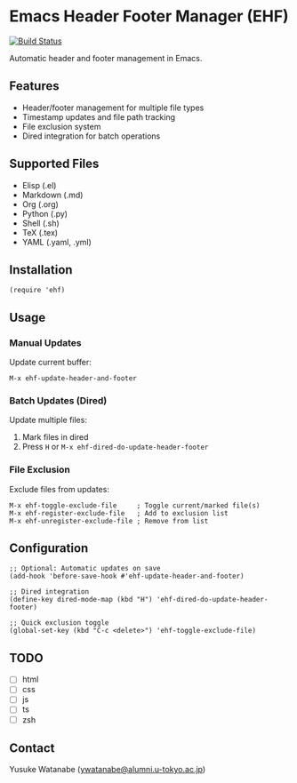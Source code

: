 <!-- ---
!-- Timestamp: 2025-02-14 06:19:15
!-- Author: ywatanabe
!-- File: /home/ywatanabe/.emacs.d/lisp/emacs-header-footer/README.md
!-- --- -->

# Emacs Header Footer Manager (EHF)

[![Build Status](https://github.com/ywatanabe1989/emacs-header-footer/workflows/tests/badge.svg)](https://github.com/ywatanabe1989/emacs-header-footer/actions)

Automatic header and footer management in Emacs.

## Features

- Header/footer management for multiple file types
- Timestamp updates and file path tracking
- File exclusion system
- Dired integration for batch operations

## Supported Files

- Elisp (.el)
- Markdown (.md)
- Org (.org)
- Python (.py)
- Shell (.sh)
- TeX (.tex)
- YAML (.yaml, .yml)

## Installation

```elisp
(require 'ehf)
```

## Usage

### Manual Updates

Update current buffer:
```elisp
M-x ehf-update-header-and-footer
```

### Batch Updates (Dired)

Update multiple files:
1. Mark files in dired
2. Press `H` or `M-x ehf-dired-do-update-header-footer`

### File Exclusion

Exclude files from updates:
```elisp
M-x ehf-toggle-exclude-file     ; Toggle current/marked file(s)
M-x ehf-register-exclude-file   ; Add to exclusion list
M-x ehf-unregister-exclude-file ; Remove from list
```

## Configuration

```elisp
;; Optional: Automatic updates on save
(add-hook 'before-save-hook #'ehf-update-header-and-footer)

;; Dired integration
(define-key dired-mode-map (kbd "H") 'ehf-dired-do-update-header-footer)

;; Quick exclusion toggle
(global-set-key (kbd "C-c <delete>") 'ehf-toggle-exclude-file)
```

## TODO
- [ ] html
- [ ] css
- [ ] js
- [ ] ts
- [ ] zsh

## Contact

Yusuke Watanabe (ywatanabe@alumni.u-tokyo.ac.jp)

<!-- EOF -->
